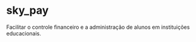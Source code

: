 # sky_pay
Facilitar o controle financeiro e a administração de alunos em instituições educacionais.
